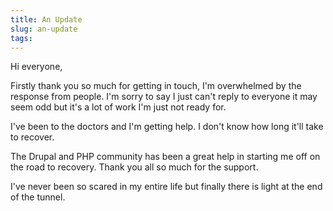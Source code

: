 ```yaml
---
title: An Update
slug: an-update
tags:
---
```

Hi everyone,

Firstly thank you so much for getting in touch, I'm overwhelmed by the response from people. I'm sorry to say I just can't reply to everyone it may seem odd but it's a lot of work I'm just not ready for.

I've been to the doctors and I'm getting help. I don't know how long it'll take to recover.

The Drupal and PHP community has been a great help in starting me off on the road to recovery. Thank you all so much for the support.

I've never been so scared in my entire life but finally there is light at the end of the tunnel.
